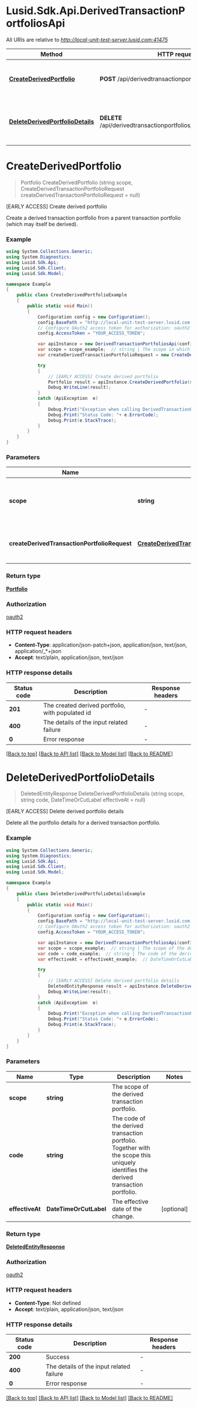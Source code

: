 # Lusid.Sdk.Api.DerivedTransactionPortfoliosApi

All URIs are relative to *http://local-unit-test-server.lusid.com:41475*

Method | HTTP request | Description
------------- | ------------- | -------------
[**CreateDerivedPortfolio**](DerivedTransactionPortfoliosApi.md#createderivedportfolio) | **POST** /api/derivedtransactionportfolios/{scope} | [EARLY ACCESS] Create derived portfolio
[**DeleteDerivedPortfolioDetails**](DerivedTransactionPortfoliosApi.md#deletederivedportfoliodetails) | **DELETE** /api/derivedtransactionportfolios/{scope}/{code}/details | [EARLY ACCESS] Delete derived portfolio details


<a name="createderivedportfolio"></a>
# **CreateDerivedPortfolio**
> Portfolio CreateDerivedPortfolio (string scope, CreateDerivedTransactionPortfolioRequest createDerivedTransactionPortfolioRequest = null)

[EARLY ACCESS] Create derived portfolio

Create a derived transaction portfolio from a parent transaction portfolio (which may itself be derived).

### Example
```csharp
using System.Collections.Generic;
using System.Diagnostics;
using Lusid.Sdk.Api;
using Lusid.Sdk.Client;
using Lusid.Sdk.Model;

namespace Example
{
    public class CreateDerivedPortfolioExample
    {
        public static void Main()
        {
            Configuration config = new Configuration();
            config.BasePath = "http://local-unit-test-server.lusid.com:41475";
            // Configure OAuth2 access token for authorization: oauth2
            config.AccessToken = "YOUR_ACCESS_TOKEN";

            var apiInstance = new DerivedTransactionPortfoliosApi(config);
            var scope = scope_example;  // string | The scope in which to create the derived transaction portfolio.
            var createDerivedTransactionPortfolioRequest = new CreateDerivedTransactionPortfolioRequest(); // CreateDerivedTransactionPortfolioRequest | The definition of the derived transaction portfolio. (optional) 

            try
            {
                // [EARLY ACCESS] Create derived portfolio
                Portfolio result = apiInstance.CreateDerivedPortfolio(scope, createDerivedTransactionPortfolioRequest);
                Debug.WriteLine(result);
            }
            catch (ApiException  e)
            {
                Debug.Print("Exception when calling DerivedTransactionPortfoliosApi.CreateDerivedPortfolio: " + e.Message );
                Debug.Print("Status Code: "+ e.ErrorCode);
                Debug.Print(e.StackTrace);
            }
        }
    }
}
```

### Parameters

Name | Type | Description  | Notes
------------- | ------------- | ------------- | -------------
 **scope** | **string**| The scope in which to create the derived transaction portfolio. | 
 **createDerivedTransactionPortfolioRequest** | [**CreateDerivedTransactionPortfolioRequest**](CreateDerivedTransactionPortfolioRequest.md)| The definition of the derived transaction portfolio. | [optional] 

### Return type

[**Portfolio**](Portfolio.md)

### Authorization

[oauth2](../README.md#oauth2)

### HTTP request headers

 - **Content-Type**: application/json-patch+json, application/json, text/json, application/_*+json
 - **Accept**: text/plain, application/json, text/json


### HTTP response details
| Status code | Description | Response headers |
|-------------|-------------|------------------|
| **201** | The created derived portfolio, with populated id |  -  |
| **400** | The details of the input related failure |  -  |
| **0** | Error response |  -  |

[[Back to top]](#) [[Back to API list]](../README.md#documentation-for-api-endpoints) [[Back to Model list]](../README.md#documentation-for-models) [[Back to README]](../README.md)

<a name="deletederivedportfoliodetails"></a>
# **DeleteDerivedPortfolioDetails**
> DeletedEntityResponse DeleteDerivedPortfolioDetails (string scope, string code, DateTimeOrCutLabel effectiveAt = null)

[EARLY ACCESS] Delete derived portfolio details

Delete all the portfolio details for a derived transaction portfolio.

### Example
```csharp
using System.Collections.Generic;
using System.Diagnostics;
using Lusid.Sdk.Api;
using Lusid.Sdk.Client;
using Lusid.Sdk.Model;

namespace Example
{
    public class DeleteDerivedPortfolioDetailsExample
    {
        public static void Main()
        {
            Configuration config = new Configuration();
            config.BasePath = "http://local-unit-test-server.lusid.com:41475";
            // Configure OAuth2 access token for authorization: oauth2
            config.AccessToken = "YOUR_ACCESS_TOKEN";

            var apiInstance = new DerivedTransactionPortfoliosApi(config);
            var scope = scope_example;  // string | The scope of the derived transaction portfolio.
            var code = code_example;  // string | The code of the derived transaction portfolio. Together with the scope this uniquely identifies              the derived transaction portfolio.
            var effectiveAt = effectiveAt_example;  // DateTimeOrCutLabel | The effective date of the change. (optional) 

            try
            {
                // [EARLY ACCESS] Delete derived portfolio details
                DeletedEntityResponse result = apiInstance.DeleteDerivedPortfolioDetails(scope, code, effectiveAt);
                Debug.WriteLine(result);
            }
            catch (ApiException  e)
            {
                Debug.Print("Exception when calling DerivedTransactionPortfoliosApi.DeleteDerivedPortfolioDetails: " + e.Message );
                Debug.Print("Status Code: "+ e.ErrorCode);
                Debug.Print(e.StackTrace);
            }
        }
    }
}
```

### Parameters

Name | Type | Description  | Notes
------------- | ------------- | ------------- | -------------
 **scope** | **string**| The scope of the derived transaction portfolio. | 
 **code** | **string**| The code of the derived transaction portfolio. Together with the scope this uniquely identifies              the derived transaction portfolio. | 
 **effectiveAt** | **DateTimeOrCutLabel**| The effective date of the change. | [optional] 

### Return type

[**DeletedEntityResponse**](DeletedEntityResponse.md)

### Authorization

[oauth2](../README.md#oauth2)

### HTTP request headers

 - **Content-Type**: Not defined
 - **Accept**: text/plain, application/json, text/json


### HTTP response details
| Status code | Description | Response headers |
|-------------|-------------|------------------|
| **200** | Success |  -  |
| **400** | The details of the input related failure |  -  |
| **0** | Error response |  -  |

[[Back to top]](#) [[Back to API list]](../README.md#documentation-for-api-endpoints) [[Back to Model list]](../README.md#documentation-for-models) [[Back to README]](../README.md)

